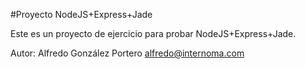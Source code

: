 #Proyecto NodeJS+Express+Jade

Este es un proyecto de ejercicio para probar NodeJS+Express+Jade.

Autor: Alfredo González Portero <alfredo@internoma.com>